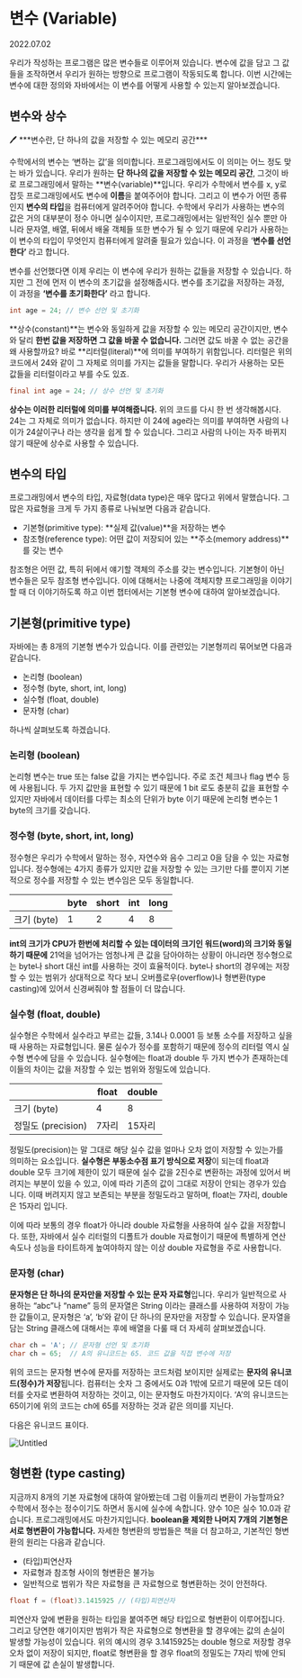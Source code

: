 # 변수 (Variable)

2022.07.02

우리가 작성하는 프로그램은 많은 변수들로 이루어져 있습니다. 변수에 값을 담고 그 값들을 조작하면서 우리가 원하는 방향으로 프로그램이 작동되도록 합니다. 이번 시간에는 변수에 대한 정의와 자바에서는 이 변수를 어떻게 사용할 수 있는지 알아보겠습니다.

## 변수와 상수

<aside>
🖊️ ***변수란, 단 하나의 값을 저장할 수 있는 메모리 공간***

</aside>

수학에서의 변수는 ‘변하는 값’을 의미합니다. 프로그래밍에서도 이 의미는 어느 정도 맞는 바가 있습니다. 우리가 원하는 **단 하나의 값을 저장할 수 있는 메모리 공간**, 그것이 바로 프로그래밍에서 말하는 **변수(variable)**입니다. 우리가 수학에서 변수를 x, y로 잡듯 프로그래밍에서도 변수에 **이름**을 붙여주어야 합니다. 그리고 이 변수가 어떤 종류인지 **변수의 타입**을 컴퓨터에게 알려주어야 합니다. 수학에서 우리가 사용하는 변수의 값은 거의 대부분이 정수 아니면 실수이지만, 프로그래밍에서는 일반적인 실수 뿐만 아니라 문자열, 배열, 뒤에서 배울 객체들 또한 변수가 될 수 있기 때문에 우리가 사용하는 이 변수의 타입이 무엇인지 컴퓨터에게 알려줄 필요가 있습니다. 이 과정을 ‘**변수를 선언한다’** 라고 합니다.

변수를 선언했다면 이제 우리는 이 변수에 우리가 원하는 값들을 저장할 수 있습니다. 하지만 그 전에 먼저 이 변수의 초기값을 설정해줍시다. 변수를 초기값을 저장하는 과정, 이 과정을 **‘변수를 초기화한다’** 라고 합니다.

```java
int age = 24; // 변수 선언 및 초기화
```

**상수(constant)**는 변수와 동일하게 값을 저장할 수 있는 메모리 공간이지만, 변수와 달리 **한번 값을 저장하면 그 값을 바꿀 수 없습니다.** 그러면 값도 바꿀 수 없는 공간을 왜 사용할까요? 바로 **리터럴(literal)**에 의미를 부여하기 위함입니다. 리터럴은 위의 코드에서 24와 같이 그 자체로 의미를 가지는 값들을 말합니다. 우리가 사용하는 모든 값들을 리터럴이라고 부를 수도 있죠.

```java
final int age = 24; // 상수 선언 및 초기화
```

**상수는 이러한 리터럴에 의미를 부여해줍니다.** 위의 코드를 다시 한 번 생각해봅시다. 24는 그 자체로 의미가 없습니다. 하지만 이 24에 age라는 의미를 부여하면 사람의 나이가 24살이구나 라는 생각을 쉽게 할 수 있습니다. 그리고 사람의 나이는 자주 바뀌지 않기 때문에 상수로 사용할 수 있습니다.

## 변수의 타입

프로그래밍에서 변수의 타입, 자료형(data type)은 매우 많다고 위에서 말했습니다. 그 많은 자료형을 크게 두 가지 종류로 나눠보면 다음과 같습니다.

- 기본형(primitive type): **실제 값(value)**을 저장하는 변수
- 참조형(reference type): 어떤 값이 저장되어 있는 **주소(memory address)**를 갖는 변수

참조형은 어떤 값, 특히 뒤에서 얘기할 객체의 주소를 갖는 변수입니다. 기본형이 아닌 변수들은 모두 참조형 변수입니다. 이에 대해서는 나중에 객체지향 프로그래밍을 이야기할 때 더 이야기하도록 하고 이번 챕터에서는 기본형 변수에 대하여 알아보겠습니다.

## 기본형(primitive type)

자바에는 총 8개의 기본형 변수가 있습니다. 이를 관련있는 기본형끼리 묶어보면 다음과 같습니다.

- 논리형 (boolean)
- 정수형 (byte, short, int, long)
- 실수형 (float, double)
- 문자형 (char)

하나씩 살펴보도록 하겠습니다.

### 논리형 (boolean)

논리형 변수는 true 또는 false 값을 가지는 변수입니다. 주로 조건 체크나 flag 변수 등에 사용됩니다. 두 가지 값만을 표현할 수 있기 때문에 1 bit 로도 충분히 값을 표현할 수 있지만 자바에서 데이터를 다루는 최소의 단위가 byte 이기 때문에 논리형 변수는 1 byte의 크기를 갖습니다.

### 정수형 (byte, short, int, long)

정수형은 우리가 수학에서 말하는 정수, 자연수와 음수 그리고 0을 담을 수 있는 자료형입니다. 정수형에는 4가지 종류가 있지만 값을 저장할 수 있는 크기만 다를 뿐이지 기본적으로 정수를 저장할 수 있는 변수임은 모두 동일합니다. 

|  | byte | short | int | long |
| --- | --- | --- | --- | --- |
| 크기 (byte) | 1 | 2 | 4 | 8 |

**int의 크기가 CPU가 한번에 처리할 수 있는 데이터의 크기인 워드(word)의 크기와 동일하기 때문에** 21억을 넘어가는 엄청나게 큰 값을 담아야하는 상황이 아니라면 정수형으로는 byte나 short 대신 int를 사용하는 것이 효율적이다. byte나 short의 경우에는 저장할 수 있는 범위가 상대적으로 작다 보니 오버플로우(overflow)나 형변환(type casting)에 있어서 신경써줘야 할 점들이 더 많습니다. 

### 실수형 (float, double)

실수형은 수학에서 실수라고 부르는 값들, 3.14나 0.0001 등 보통 소수를 저장하고 싶을 때 사용하는 자료형입니다. 물론 실수가 정수를 포함하기 때문에 정수의 리터럴 역시 실수형 변수에 담을 수 있습니다. 실수형에는 float과 double 두 가지 변수가 존재하는데 이들의 차이는 값을 저장할 수 있는 범위와 정밀도에 있습니다.

|  | float | double |
| --- | --- | --- |
| 크기 (byte) | 4 | 8 |
| 정밀도 (precision) | 7자리 | 15자리 |

정밀도(precision)는 말 그대로 해당 실수 값을 얼마나 오차 없이 저장할 수 있는가를 의미하는 요소입니다. **실수형은 부동소수점 표기 방식으로 저장**이 되는데 float과 double 모두 크기에 제한이 있기 때문에 실수 값을 2진수로 변환하는 과정에 있어서 버려지는 부분이 있을 수 있고, 이에 따라 기존의 값이 그대로 저장이 안되는 경우가 있습니다. 이때 버려지지 않고 보존되는 부분을 정밀도라고 말하며, float는 7자리, double은 15자리 입니다. 

이에 따라 보통의 경우 float가 아니라 double 자료형을 사용하여 실수 값을 저장합니다. 또한, 자바에서 실수 리터럴의 디폴트가 double 자료형이기 때문에 특별하게 연산 속도나 성능을 타이트하게 높여야하지 않는 이상 double 자료형을 주로 사용합니다.

### 문자형 (char)

**문자형은 단 하나의 문자만을 저장할 수 있는 문자 자료형**입니다. 우리가 일반적으로 사용하는 “abc”나 “name” 등의 문자열은 String 이라는 클래스를 사용하여 저장이 가능한 값들이고, 문자형은 ‘a’, ‘b’와 같이 단 하나의 문자만을 저장할 수 있습니다. 문자열을 담는 String 클래스에 대해서는 후에 배열을 다룰 때 더 자세히 살펴보겠습니다.

```java
char ch = 'A'; // 문자형 선언 및 초기화
char ch = 65;  // A의 유니코드는 65. 코드 값을 직접 변수에 저장
```

위의 코드는 문자형 변수에 문자를 저장하는 코드처럼 보이지만 실제로는 **문자의 유니코드(정수)가 저장**됩니다. 컴퓨터는 숫자 그 중에서도 0과 1밖에 모르기 때문에 모든 데이터를 숫자로 변환하여 저장하는 것이고, 이는 문자형도 마찬가지이다. ‘A’의 유니코드는 65이기에 위의 코드는 ch에 65를 저장하는 것과 같은 의미를 지닌다.

다음은 유니코드 표이다. 

![Untitled](%E1%84%87%E1%85%A7%E1%86%AB%E1%84%89%E1%85%AE%20(Variable)%209cb998539acd4cc088d03fed115cf6b5/Untitled.png)

## 형변환 (type casting)

지금까지 8개의 기본 자료형에 대하여 알아봤는데 그럼 이들끼리 변환이 가능할까요? 수학에서 정수는 정수이기도 하면서 동시에 실수에 속합니다. 양수 10은 실수 10.0과 같습니다. 프로그래밍에서도 마찬가지입니다. **boolean을 제외한 나머지 7개의 기본형은 서로 형변환이 가능합니다.** 자세한 형변환의 방법들은 책을 더 참고하고, 기본적인 형변환의 원리는 다음과 같습니다.

- (타입)피연산자
- 자료형과 참조형 사이의 형변환은 불가능
- 일반적으로 범위가 작은 자료형을 큰 자료형으로 형변환하는 것이 안전하다.

```java
float f = (float)3.1415925 // (타입)피연산자
```

피연산자 앞에 변환을 원하는 타입을 붙여주면 해당 타입으로 형변환이 이루어집니다. 그리고 당연한 얘기이지만 범위가 작은 자료형으로 형변환을 할 경우에는 값의 손실이 발생할 가능성이 있습니다. 위의 예시의 경우 3.1415925는 double 형으로 저장할 경우 오차 없이 저장이 되지만, float로 형변환을 할 경우 float의 정밀도는 7자리 밖에 안되기 때문에 값 손실이 발생합니다.